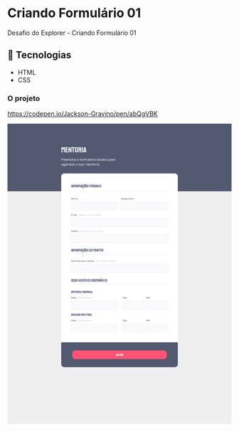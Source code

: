 # Criando Formulário 01

Desafio do Explorer - Criando Formulário 01

## 🚀 Tecnologias

- HTML
- CSS

### O projeto

https://codepen.io/Jackson-Gravino/pen/abQgVBK

<img src="images/Desafio.jpg" />
